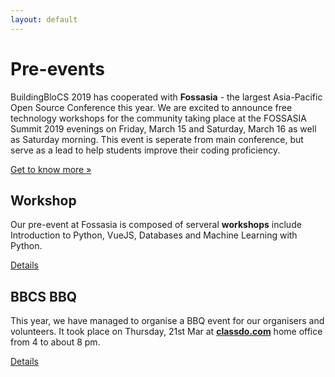 ```yaml
---
layout: default
---
```


# Pre-events

BuildingBloCS 2019 has cooperated with **Fossasia** - the largest Asia-Pacific Open Source Conference this year. We are excited to announce free technology workshops for the community taking place at the FOSSASIA Summit 2019 evenings on Friday, March 15 and Saturday, March 16 as well as Saturday morning. This event is seperate from main conference, but serve as a lead to help students improve their coding proficiency.

[Get to know more &raquo;](https://2019.fossasia.org/#buildingblocs)


## Workshop

Our pre-event at Fossasia is composed of serveral **workshops** include Introduction to Python, VueJS, Databases and Machine Learning with Python.

<a class="btn" href="{{ site.baseurl }}/pre-event/workshop">Details</a>

## BBCS BBQ

This year, we have managed to organise a BBQ event for our organisers and volunteers. It took place on Thursday, 21st Mar at **[classdo.com](https://classdo.com/en/)** home office from 4 to about 8 pm.

<a class="btn" href="{{ site.baseurl }}/pre-event/bbq">Details</a>


